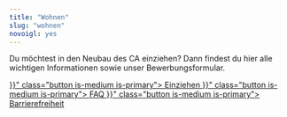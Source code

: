 ```yaml
---
title: "Wohnen"
slug: "wohnen"
novoigl: yes
---
```



Du möchtest in den Neubau des CA einziehen? Dann findest du hier alle wichtigen Informationen sowie unser Bewerbungsformular.

<div class="buttons is-centered">
    <a href="{{< relref "/einziehen" >}}" class="button is-medium is-primary">
        <span class="icon">
            <i class="icon-home"></i>
        </span>
        <span>Einziehen</span>
    </a>
    <a href="{{< relref "/faq" >}}" class="button is-medium is-primary">
        <span class="icon">
            <i class="icon-home"></i>
        </span>
        <span>FAQ</span>
    </a>
    <a href="{{< relref "/barrierefreiheit" >}}" class="button is-medium is-primary">
        <span class="icon">
            <i class="icon-home"></i>
        </span>
        <span>Barrierefreiheit</span>
    </a>
</div>
